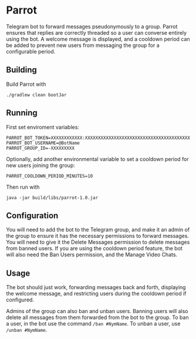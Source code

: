# Parrot

Telegram bot to forward messages pseudonymously to a group. 
Parrot ensures that replies are correctly threaded so a user can converse entirely using the bot.
A welcome message is displayed, and a cooldown period can be added to prevent new users from messaging the group for a configurable period.

## Building

Build Parrot with

```shell
./gradlew clean bootJar
```

## Running

First set enviroment variables:
```shell
PARROT_BOT_TOKEN=XXXXXXXXXXXX:XXXXXXXXXXXXXXXXXXXXXXXXXXXXXXXXXXXXXXXX
PARROT_BOT_USERNAME=@BotName
PARROT_GROUP_ID=-XXXXXXXXX
```

Optionally, add another environmental variable to set a cooldown period for new users joining the group:
```shell
PARROT_COOLDOWN_PERIOD_MINUTES=10
```

Then run with
```
java -jar build/libs/parrot-1.0.jar
```

## Configuration

You will need to add the bot to the Telegram group, and make it an admin of the group to ensure it has the necessary permissions to forward messages.
You will need to give it the Delete Messages permission to delete messages from banned users.
If you are using the cooldown period feature, the bot will also need the Ban Users permission, and the Manage Video Chats.

## Usage

The bot should just work, forwarding messages back and forth, displaying the welcome message, and restricting users during the cooldown period if configured.

Admins of the group can also ban and unban users. Banning users will also delete all messages from them forwarded from the bot to the group.
To ban a user, in the bot use the command `/ban #NymName`. To unban a user, use `/unban #NymName`.